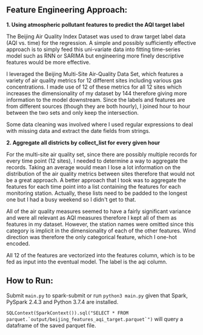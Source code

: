 Feature Engineering Approach:
-----
<b>1. Using atmospheric pollutant features to predict the AQI target label</b>

The Beijing Air Quality Index Dataset was used to draw target label data (AQI vs. time) for the regression.
A simple and possibly sufficiently effective approach is to simply feed this uni-variate
data into fitting time-series model such as RNN or SARIMA but engineering more finely descriptive
features would be more effective.

I leveraged the Beijing Multi-Site Air-Quality Data Set, which features a variety of 
air quality metrics for 12 different sites including various gas concentrations. 
I made use of 12 of these metrics for all 12 sites which increases the dimensionality of
my dataset by 144 therefore giving more information to the model downstream. Since the labels and 
features are from different sources (though they are both hourly),
I joined hour to hour between the two sets and only keep the intersection.

Some data cleaning was involved where I used regular expressions to deal with missing data and
extract the date fields from strings. 

<b>2. Aggregate all districts by collect_list for every given hour</b> 

For the multi-site air quality set, since there are possibly multiple records for every 
time point (12 sites), I needed to determine a way to aggregate the records. Taking an average would 
mean I lose a lot information on the distribution of the air quality metrics between
sites therefore that would not be a great approach. A better approach that I took was to aggregate
the features for each time point into a list containing the features for each monitoring station.
Actually, these lists need to be padded to the longest one but I had a busy weekend so I didn't get 
to that.

All of the air quality measures seemed to have a fairly significant variance and were all relevant as AQI measures
therefore I kept all of them as features in my dataset. However, the station names were omitted since this category
is implicit in the dimensionality of each of the other features. 
Wind direction was therefore the only categorical feature, which I one-hot encoded. 

All 12 of the features are vectorized into the features column, which is to be fed as input into the eventual model.
The label is the aqi column.


How to Run:
-----

Submit `main.py` to spark-submit or run `python3 main.py` given that Spark, PySpark 2.4.3 and Python 3.7.4 are installed. 

```SQLContext(SparkContext()).sql("SELECT * FROM parquet.`output/beijing_features_aqi_target.parquet`")```
will query a dataframe of the saved parquet file.
